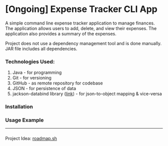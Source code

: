 # [Ongoing] Expense Tracker CLI App

A simple command line expense tracker application to manage finances. The application allows users to add, delete, and view their expenses. The application also provides a summary of the expenses.

Project does not use a dependency management tool and is done manually. JAR file includes all dependencies.

### Technologies Used:
1. Java - for programming
2. Git - for versioning
3. GitHub - as remote repository for codebase
4. JSON - for persistence of data
5. jackson-databind library ([link](https://github.com/FasterXML/jackson-databind)) - for json-to-object mapping & vice-versa

### Installation


### Usage Example

_____
###
Project Idea: [roadmap.sh](https://roadmap.sh/projects/expense-tracker) 